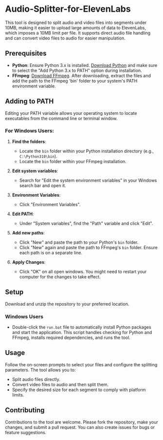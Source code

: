 # Audio-Splitter-for-ElevenLabs

This tool is designed to split audio and video files into segments under 10MB, making it easier to upload large amounts of data to ElevenLabs, which imposes a 10MB limit per file. It supports direct audio file handling and can convert video files to audio for easier manipulation.

## Prerequisites

- **Python**: Ensure Python 3.x is installed. [Download Python](https://www.python.org/downloads/) and make sure to select the "Add Python 3.x to PATH" option during installation.
- **FFmpeg**: [Download FFmpeg](https://ffmpeg.org/download.html). After downloading, extract the files and add the path to the FFmpeg 'bin' folder to your system's PATH environment variable.

## Adding to PATH

Editing your PATH variable allows your operating system to locate executables from the command line or terminal window.

### For Windows Users:

1. **Find the folders**:
   - Locate the `bin` folder within your Python installation directory (e.g., `C:\Python310\bin`).
   - Locate the `bin` folder within your FFmpeg installation.

2. **Edit system variables**:
   - Search for "Edit the system environment variables" in your Windows search bar and open it.

3. **Environment Variables**:
   - Click "Environment Variables".

4. **Edit PATH**:
   - Under "System variables", find the "Path" variable and click "Edit".

5. **Add new paths**:
   - Click "New" and paste the path to your Python's `bin` folder.
   - Click "New" again and paste the path to FFmpeg's `bin` folder. Ensure each path is on a separate line.

6. **Apply Changes**:
   - Click "OK" on all open windows. You might need to restart your computer for the changes to take effect.

## Setup

Download and unzip the repository to your preferred location.

### Windows Users

- Double-click the `run.bat` file to automatically install Python packages and start the application. This script handles checking for Python and FFmpeg, installs required dependencies, and runs the tool.

## Usage

Follow the on-screen prompts to select your files and configure the splitting parameters. The tool allows you to:
- Split audio files directly.
- Convert video files to audio and then split them.
- Specify the desired size for each segment to comply with platform limits.

## Contributing

Contributions to the tool are welcome. Please fork the repository, make your changes, and submit a pull request. You can also create issues for bugs or feature suggestions.